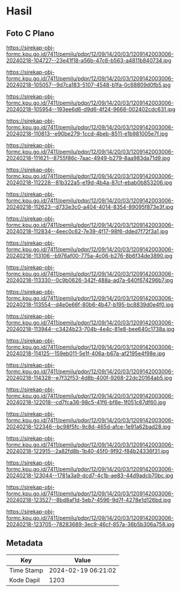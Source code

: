 # Hasil

## Foto C Plano

https://sirekap-obj-formc.kpu.go.id/7411/pemilu/pdpr/12/09/14/20/03/1209142003006-20240218-104727--23e41f18-a56b-47c6-b563-a4811b840734.jpg

https://sirekap-obj-formc.kpu.go.id/7411/pemilu/pdpr/12/09/14/20/03/1209142003006-20240218-105057--9d7ca183-5107-4548-b1fa-0c68809d0fb5.jpg

https://sirekap-obj-formc.kpu.go.id/7411/pemilu/pdpr/12/09/14/20/03/1209142003006-20240218-105954--193ee6d6-d9d6-4f24-9668-002402cdc631.jpg

https://sirekap-obj-formc.kpu.go.id/7411/pemilu/pdpr/12/09/14/20/03/1209142003006-20240218-110813--e90be279-1ccd-4beb-8511-e1b981005e7f.jpg

https://sirekap-obj-formc.kpu.go.id/7411/pemilu/pdpr/12/09/14/20/03/1209142003006-20240218-111621--8755f86c-7aac-4949-b279-8aa983da71d9.jpg

https://sirekap-obj-formc.kpu.go.id/7411/pemilu/pdpr/12/09/14/20/03/1209142003006-20240218-112228--81b322a5-e19d-4b4a-87cf-ebab0b853206.jpg

https://sirekap-obj-formc.kpu.go.id/7411/pemilu/pdpr/12/09/14/20/03/1209142003006-20240218-112623--d733e3c0-a404-4014-8354-89095f873e3f.jpg

https://sirekap-obj-formc.kpu.go.id/7411/pemilu/pdpr/12/09/14/20/03/1209142003006-20240218-112834--4eec0c62-7e39-4f17-98f6-dded7f72f3a1.jpg

https://sirekap-obj-formc.kpu.go.id/7411/pemilu/pdpr/12/09/14/20/03/1209142003006-20240218-113106--b976af00-775a-4c06-b276-8b6f34de3890.jpg

https://sirekap-obj-formc.kpu.go.id/7411/pemilu/pdpr/12/09/14/20/03/1209142003006-20240218-113330--0c9b0626-342f-488a-ad7a-640f674296b7.jpg

https://sirekap-obj-formc.kpu.go.id/7411/pemilu/pdpr/12/09/14/20/03/1209142003006-20240218-113554--d4e0e66f-80b6-4b47-b195-bc8839d0e4f0.jpg

https://sirekap-obj-formc.kpu.go.id/7411/pemilu/pdpr/12/09/14/20/03/1209142003006-20240218-113944--c3424b23-704b-4e4c-81e8-bee640c1738a.jpg

https://sirekap-obj-formc.kpu.go.id/7411/pemilu/pdpr/12/09/14/20/03/1209142003006-20240218-114125--159eb011-5e1f-406a-b67a-af2195e4f98e.jpg

https://sirekap-obj-formc.kpu.go.id/7411/pemilu/pdpr/12/09/14/20/03/1209142003006-20240218-114328--e7f32f53-4d8b-400f-9268-22dc20164ab5.jpg

https://sirekap-obj-formc.kpu.go.id/7411/pemilu/pdpr/12/09/14/20/03/1209142003006-20240218-122018--cd7fca36-98c5-41f6-bf8e-1f051c67df60.jpg

https://sirekap-obj-formc.kpu.go.id/7411/pemilu/pdpr/12/09/14/20/03/1209142003006-20240218-122346--bc98f5fc-9c8d-465d-afce-1e91a62bad28.jpg

https://sirekap-obj-formc.kpu.go.id/7411/pemilu/pdpr/12/09/14/20/03/1209142003006-20240218-122915--2a82fd8b-1b40-45f0-9f92-f84b24336f31.jpg

https://sirekap-obj-formc.kpu.go.id/7411/pemilu/pdpr/12/09/14/20/03/1209142003006-20240218-123044--1781a3a9-dcd7-4c1b-ae83-44d9adcb70bc.jpg

https://sirekap-obj-formc.kpu.go.id/7411/pemilu/pdpr/12/09/14/20/03/1209142003006-20240218-123527--8bd8af1d-5eb7-4596-9d7f-4278e1d126bd.jpg

https://sirekap-obj-formc.kpu.go.id/7411/pemilu/pdpr/12/09/14/20/03/1209142003006-20240218-123705--78283689-3ec9-46cf-857a-36b5b306a758.jpg


## Metadata

| Key        | Value               |
| ---------- | ------------------- |
| Time Stamp | 2024-02-19 06:21:02 |
| Kode Dapil | 1203                |



